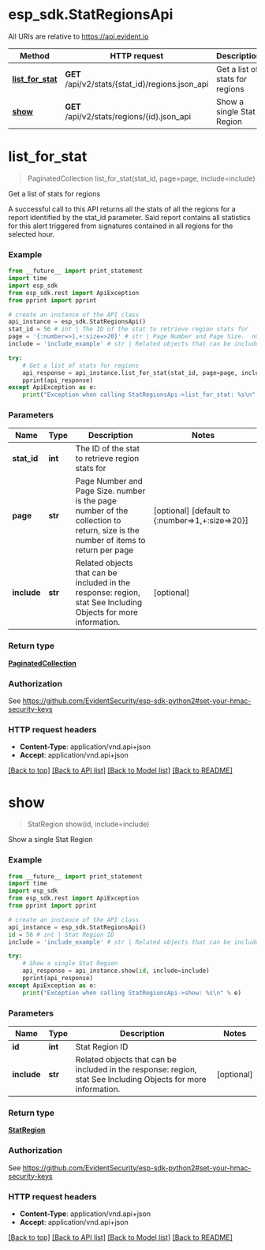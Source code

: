 # esp_sdk.StatRegionsApi

All URIs are relative to https://api.evident.io

Method | HTTP request | Description
------------- | ------------- | -------------
[**list_for_stat**](StatRegionsApi.md#list_for_stat) | **GET** /api/v2/stats/{stat_id}/regions.json_api | Get a list of stats for regions
[**show**](StatRegionsApi.md#show) | **GET** /api/v2/stats/regions/{id}.json_api | Show a single Stat Region


# **list_for_stat**
> PaginatedCollection list_for_stat(stat_id, page=page, include=include)

Get a list of stats for regions

A successful call to this API returns all the stats of all the regions for a report identified by the stat_id parameter. Said report contains all statistics for this alert triggered from signatures contained in all regions for the selected hour.

### Example 
```python
from __future__ import print_statement
import time
import esp_sdk
from esp_sdk.rest import ApiException
from pprint import pprint

# create an instance of the API class
api_instance = esp_sdk.StatRegionsApi()
stat_id = 56 # int | The ID of the stat to retrieve region stats for
page = '{:number=>1,+:size=>20}' # str | Page Number and Page Size.  number is the page number of the collection to return, size is the number of items to return per page (optional) (default to {:number=>1,+:size=>20})
include = 'include_example' # str | Related objects that can be included in the response:  region, stat See Including Objects for more information. (optional)

try: 
    # Get a list of stats for regions
    api_response = api_instance.list_for_stat(stat_id, page=page, include=include)
    pprint(api_response)
except ApiException as e:
    print("Exception when calling StatRegionsApi->list_for_stat: %s\n" % e)
```

### Parameters

Name | Type | Description  | Notes
------------- | ------------- | ------------- | -------------
 **stat_id** | **int**| The ID of the stat to retrieve region stats for | 
 **page** | **str**| Page Number and Page Size.  number is the page number of the collection to return, size is the number of items to return per page | [optional] [default to {:number&#x3D;&gt;1,+:size&#x3D;&gt;20}]
 **include** | **str**| Related objects that can be included in the response:  region, stat See Including Objects for more information. | [optional] 

### Return type

[**PaginatedCollection**](PaginatedCollection.md)

### Authorization

See https://github.com/EvidentSecurity/esp-sdk-python2#set-your-hmac-security-keys

### HTTP request headers

 - **Content-Type**: application/vnd.api+json
 - **Accept**: application/vnd.api+json

[[Back to top]](#) [[Back to API list]](../README.md#documentation-for-api-endpoints) [[Back to Model list]](../README.md#documentation-for-models) [[Back to README]](../README.md)

# **show**
> StatRegion show(id, include=include)

Show a single Stat Region



### Example 
```python
from __future__ import print_statement
import time
import esp_sdk
from esp_sdk.rest import ApiException
from pprint import pprint

# create an instance of the API class
api_instance = esp_sdk.StatRegionsApi()
id = 56 # int | Stat Region ID
include = 'include_example' # str | Related objects that can be included in the response:  region, stat See Including Objects for more information. (optional)

try: 
    # Show a single Stat Region
    api_response = api_instance.show(id, include=include)
    pprint(api_response)
except ApiException as e:
    print("Exception when calling StatRegionsApi->show: %s\n" % e)
```

### Parameters

Name | Type | Description  | Notes
------------- | ------------- | ------------- | -------------
 **id** | **int**| Stat Region ID | 
 **include** | **str**| Related objects that can be included in the response:  region, stat See Including Objects for more information. | [optional] 

### Return type

[**StatRegion**](StatRegion.md)

### Authorization

See https://github.com/EvidentSecurity/esp-sdk-python2#set-your-hmac-security-keys

### HTTP request headers

 - **Content-Type**: application/vnd.api+json
 - **Accept**: application/vnd.api+json

[[Back to top]](#) [[Back to API list]](../README.md#documentation-for-api-endpoints) [[Back to Model list]](../README.md#documentation-for-models) [[Back to README]](../README.md)

